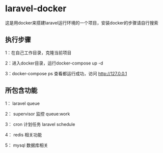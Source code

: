# laravel-docker

这是用docker来搭建laravel运行环境的一个项目，安装docker的步骤请自行搜索


## 执行步骤

1：在自己工作目录，克隆当前项目

2：进入docker目录，运行docker-compose up -d

3：docker-compose ps 查看都运行成功，访问 http://127.0.0.1

## 所包含功能

1： laravel queue 

2： supervisor 监控 queue:work

3： cron 计划任务 laravel schedule

4： redis 相关功能

5： mysql 数据库相关 

